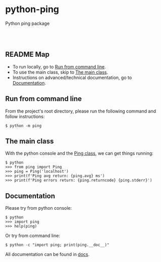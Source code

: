 # python-ping

Python ping package

&nbsp;  
&nbsp;  
## README Map

- To run locally, go to [Run from command line](#run-from-command-line).
- To use the main class, skip to [The main class](#the-main-class).
- Instructions on advanced/technical documentation, go to [Documentation](#documentation).


## Run from command line
From the project's root directory, please run the following command and follow instructions:

    $ python -m ping


## The main class
With the python console and the [Ping class](ping/__init__.py), we can get things running:

    $ python
    >>> from ping import Ping
    >>> ping = Ping('localhost')
    >>> print(f'Ping avg return: {ping.avg} ms')
    >>> print(f'Ping errors return: {ping.returncode} {ping.stderr}')


## Documentation
Please try from python console:

    $ python
    >>> import ping
    >>> help(ping)

Or try from command line:

    $ python -c "import ping; print(ping.__doc__)"

All documentation can be found in [docs](docs).

